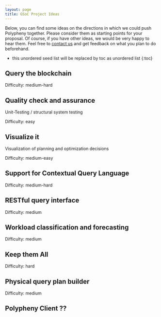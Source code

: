 ```yaml
---
layout: page
title: GSoC Project Ideas
---
```


Below, you can find some ideas on the directions in which we could push Polypheny together. Please consider them as starting points for your proposal. Of course, if you have other ideas, we would be very happy to hear them. Feel free to [contact us](/community/gsoc/#contact) and get feedback on what you plan to do beforehand.

* this unordered seed list will be replaced by toc as unordered list
{:toc}


## Query the blockchain
Difficulty: medium-hard


## Quality check and assurance
Unit-Testing / structural system testing  

Difficulty: easy


##  Visualize it  
Visualization of planning and optimization decisions

Difficulty: medium-easy


## Support for Contextual Query Language

Difficulty: medium-hard


## RESTful query interface 

Difficulty: medium


## Workload classification and forecasting

Difficulty: medium


## Keep them All     

Difficulty: hard



## Physical query plan builder

Difficulty: medium


## Polypheny Client ?? 





